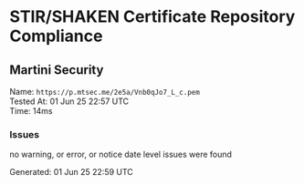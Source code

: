 # STIR/SHAKEN Certificate Repository Compliance

## Martini Security

Name: `https://p.mtsec.me/2e5a/Vnb0qJo7_L_c.pem`\
Tested At: 01 Jun 25 22:57 UTC\
Time: 14ms

### Issues

no warning, or error, or notice date level issues were found

Generated: 01 Jun 25 22:59 UTC
